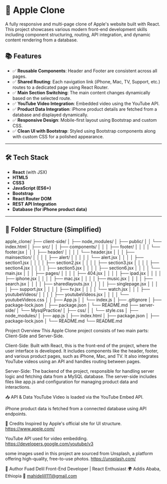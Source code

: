 # 🍎 Apple Clone

A fully responsive and multi-page clone of Apple's website built with React. This project showcases various modern front-end development skills 
including component structuring, routing, API integration, and dynamic content rendering from a database.


## 📚 Features

- ✅ **Reusable Components**: Header and Footer are consistent across all pages.
- ✅ **Shared Routing**: Each navigation link (iPhone, Mac, TV, Support, etc.) routes to a dedicated page using React Router.
- ✅ **Main Section Switching**: The main content changes dynamically based on the selected route.
- ✅ **YouTube Video Integration**: Embedded video using the YouTube API.
- ✅ **Product Data Integration**: iPhone product details are fetched from a database and displayed dynamically.
- ✅ **Responsive Design**: Mobile-first layout using Bootstrap and custom CSS.
- ✅ **Clean UI with Bootstrap**: Styled using Bootstrap components along with custom CSS for a polished appearance.

---

## 🛠️ Tech Stack

- **React** (with JSX)
- **HTML5**
- **CSS3**
- **JavaScript (ES6+)**
- **Bootstrap**
- **React Router DOM**
- **REST API Integration**
- **Database (for iPhone product data)**

---

## 📂 Folder Structure (Simplified)

apple_clone/
├── client-side/
│   ├── node_modules/
│   ├── public/
│   │   └── index.html
│   ├── src/
│   │   ├── components/
│   │   │   ├── footer/
│   │   │   │   └── footer.jsx
│   │   │   ├── header/
│   │   │   │   └── header.jsx
│   │   │   ├── mainsection/
│   │   │   │   ├── alert/
│   │   │   │   │   └── alert.jsx
│   │   │   │   ├── section1.jsx
│   │   │   │   ├── section2.jsx
│   │   │   │   ├── section3.jsx
│   │   │   │   ├── section4.jsx
│   │   │   │   ├── section5.jsx
│   │   │   │   ├── section6.jsx
│   │   │   │   └── main.jsx
│   │   │   ├── pages/
│   │   │   │   ├── 404.jsx
│   │   │   │   ├── ipad.jsx
│   │   │   │   ├── iphone.jsx
│   │   │   │   ├── mac.jsx
│   │   │   │   ├── music.jsx
│   │   │   │   ├── search.jsx
│   │   │   │   ├── sharedlayouts.jsx
│   │   │   │   ├── singlepage.jsx
│   │   │   │   ├── support.jsx
│   │   │   │   ├── tv.jsx
│   │   │   │   └── watch.jsx
│   │   │   ├── youtubeVideos/
│   │   │   │   ├── youtubeVideos.jsx
│   │   │   │   └── youtubeVideos.css
│   │   ├── App.js
│   │   └── index.js
│   ├── .gitignore
│   ├── package-lock.json
│   ├── package.json
│   └── README.md
├── server-side/
│   └── MysqlPractice/
│       ├── css/
│       │   └── style.css
│       ├── node_modules/
│       ├── app.js
│       ├── index.html
│       ├── package.json
│       ├── package-lock.json
│       └── README.md
└── README.md


Project Overview
This Apple Clone project consists of two main parts: Client-Side and Server-Side.

Client-Side: Built with React, this is the front-end of the project, where the user interface is developed. It includes components like the header, 
footer, and various product pages, such as iPhone, Mac, and TV. It also integrates YouTube videos using an API and handles routing between pages.

Server-Side: The backend of the project, responsible for handling server logic and fetching data from a MySQL database. The server-side includes 
files like app.js and configuration for managing product data and interactions.


📥 API & Data
YouTube Video is loaded via the YouTube Embed API.

iPhone product data is fetched from a connected database using API endpoints.


🙌 Credits
Inspired by Apple's official site for UI structure.   https://www.apple.com/

YouTube API used for video embedding.    https://developers.google.com/youtube/v3

some  images used in this project are sourced from Unsplash, a platform offering high-quality, free-to-use photos.     https://unsplash.com/

👤 Author
Fuad Delil
Front-End Developer | React Enthusiast
🌍 Addis Ababa, Ethiopia
📧 mahidelill111@gmail.com


